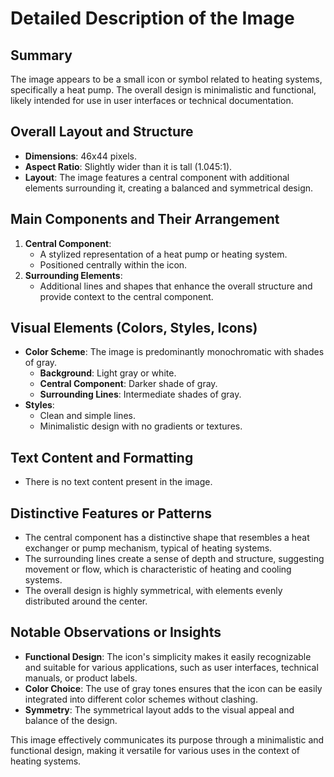 # Detailed Description of the Image

## Summary
The image appears to be a small icon or symbol related to heating systems, specifically a heat pump. The overall design is minimalistic and functional, likely intended for use in user interfaces or technical documentation.

## Overall Layout and Structure
- **Dimensions**: 46x44 pixels.
- **Aspect Ratio**: Slightly wider than it is tall (1.045:1).
- **Layout**: The image features a central component with additional elements surrounding it, creating a balanced and symmetrical design.

## Main Components and Their Arrangement
1. **Central Component**:
   - A stylized representation of a heat pump or heating system.
   - Positioned centrally within the icon.
2. **Surrounding Elements**:
   - Additional lines and shapes that enhance the overall structure and provide context to the central component.

## Visual Elements (Colors, Styles, Icons)
- **Color Scheme**: The image is predominantly monochromatic with shades of gray.
  - **Background**: Light gray or white.
  - **Central Component**: Darker shade of gray.
  - **Surrounding Lines**: Intermediate shades of gray.
- **Styles**:
  - Clean and simple lines.
  - Minimalistic design with no gradients or textures.

## Text Content and Formatting
- There is no text content present in the image.

## Distinctive Features or Patterns
- The central component has a distinctive shape that resembles a heat exchanger or pump mechanism, typical of heating systems.
- The surrounding lines create a sense of depth and structure, suggesting movement or flow, which is characteristic of heating and cooling systems.
- The overall design is highly symmetrical, with elements evenly distributed around the center.

## Notable Observations or Insights
- **Functional Design**: The icon's simplicity makes it easily recognizable and suitable for various applications, such as user interfaces, technical manuals, or product labels.
- **Color Choice**: The use of gray tones ensures that the icon can be easily integrated into different color schemes without clashing.
- **Symmetry**: The symmetrical layout adds to the visual appeal and balance of the design.

This image effectively communicates its purpose through a minimalistic and functional design, making it versatile for various uses in the context of heating systems.